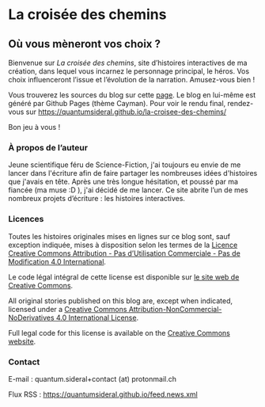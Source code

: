 # La croisée des chemins

## Où vous mèneront vos choix ?

Bienvenue sur *La croisée des chemins*, site d’histoires interactives de ma création, dans lequel vous incarnez le personnage principal, le héros. Vos choix influenceront l’issue et l’évolution de la narration. Amusez-vous bien !

Vous trouverez les sources du blog sur cette [page](https://github.com/quantumsideral/la-croisee-des-chemins). Le blog en lui-même est généré par Github Pages (thème Cayman). Pour voir le rendu final, rendez-vous sur https://quantumsideral.github.io/la-croisee-des-chemins/

Bon jeu à vous !

### À propos de l’auteur

Jeune scientifique féru de Science-Fiction, j'ai toujours eu envie de me lancer dans l'écriture afin de faire partager les nombreuses idées d'histoires que j'avais en tête. Après une très longue hésitation, et poussé par ma fiancée (ma muse :D ), j'ai décidé de me lancer. Ce site abrite l’un de mes nombreux projets d’écriture : les histoires interactives.

### Licences

Toutes les histoires originales mises en lignes sur ce blog sont, sauf exception indiquée, mises à disposition selon les termes de la [Licence Creative Commons Attribution - Pas d’Utilisation Commerciale - Pas de Modification 4.0 International](http://creativecommons.org/licenses/by-nc-nd/4.0/).

Le code légal intégral de cette license est disponible sur [le site web de Creative Commons](https://creativecommons.org/licenses/by-nc-nd/4.0/legalcode.fr).

All original stories published on this blog are, except when indicated, licensed under a [Creative Commons Attribution-NonCommercial-NoDerivatives 4.0 International License](http://creativecommons.org/licenses/by-nc-nd/4.0/).

Full legal code for this license is available on the [Creative Commons website](https://creativecommons.org/licenses/by-nc-nd/4.0/legalcode).

### Contact

E-mail : quantum.sideral+contact (at) protonmail.ch

Flux RSS : https://quantumsideral.github.io/feed.news.xml
